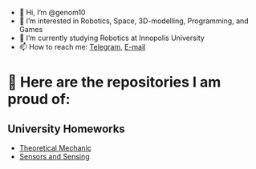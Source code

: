 - 👋 Hi, I’m @genom10
- 👀 I’m interested in Robotics, Space, 3D-modelling, Programming, and Games
- 🌱 I’m currently studying Robotics at Innopolis University
- 📫 How to reach me: [Telegram](https://t.me/Genom10), [E-mail](mailto:e.dmitriev@innopolis.university)


# 📓 Here are the repositories I am proud of:
## University Homeworks
- [Theoretical Mechanic](https://github.com/genom10/Theoretical-Mechanics)
- [Sensors and Sensing](https://github.com/genom10/Sensors2023/tree/master)

<!---
genom10/genom10 is a ✨ special ✨ repository because its `README.md` (this file) appears on your GitHub profile.
You can click the Preview link to take a look at your changes.
--->
